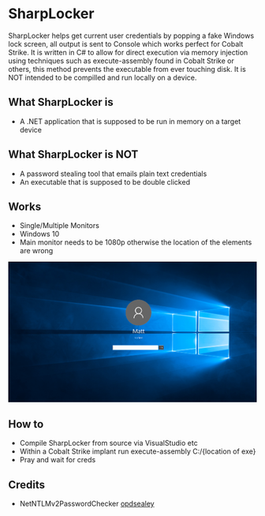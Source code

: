# SharpLocker

SharpLocker helps get current user credentials by popping a fake Windows lock screen, all output is sent to Console which works perfect for Cobalt Strike. It is written in C# to allow for direct execution via memory injection using techniques such as execute-assembly found in Cobalt Strike or others, this method prevents the executable from ever touching disk. It is NOT intended to be compilled and run locally on a device. 

## What SharpLocker is
* A .NET application that is supposed to be run in memory on a target device

## What SharpLocker is NOT
* A password stealing tool that emails plain text credentials
* An executable that is supposed to be double clicked

## Works
* Single/Multiple Monitors
* Windows 10
* Main monitor needs to be 1080p otherwise the location of the elements are wrong

![Working SharpLocker](https://github.com/Pickfordmatt/SharpLocker/blob/master/sharplocker.png?raw=true)

## How to
* Compile SharpLocker from source via VisualStudio etc
* Within a Cobalt Strike implant run execute-assembly C:/{location of exe}
* Pray and wait for creds

## Credits 
- NetNTLMv2PasswordChecker [opdsealey](https://github.com/opdsealey/NetNTLMv2PasswordChecker)